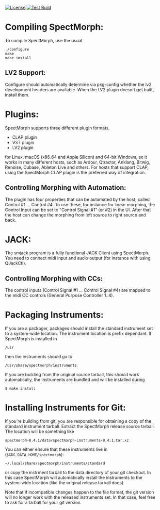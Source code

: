 [![License][lgpl2.1-badge]][lgpl2.1-url]
[![Test Build][testing-badge]][testing-url]

Compiling SpectMorph:
=====================

To compile SpectMorph, use the usual

    ./configure
    make
    make install

LV2 Support:
------------

Configure should automatically determine via pkg-config whether the lv2
development headers are available. When the LV2 plugin doesn't get built,
install them.

Plugins:
========

SpectMorph supports three different plugin formats,

 * CLAP plugin
 * VST plugin
 * LV2 plugin

for Linux, macOS (x86_64 and Apple Silicon) and 64-bit Windows, so it works in
many different hosts, such as Ardour, Qtractor, Anklang, Bitwig, Renoise,
Cubase, Ableton Live and others. For hosts that support CLAP, using the
SpectMorph CLAP plugin is the preferred way of integration.

Controlling Morphing with Automation:
-------------------------------------
The plugin has four properties that can be automated by the host, called
Control #1 ... Control #4. To use these, for instance for linear morphing,
the Control Input can be set to "Control Signal #1" (or #2) in the UI. After
that the host can change the morphing from left source to right source and
back.

JACK:
=====

The smjack program is a fully functional JACK Client using SpectMorph. You need
to connect midi input and audio output (for instance with using QJackCtl).

Controlling Morphing with CCs:
------------------------------
The control inputs (Control Signal #1 ... Control Signal #4) are mapped to the
midi CC controls (General Purpose Controller 1..4).

Packaging Instruments:
======================

If you are a packager, packages should install the standard instrument set to a
system-wide location. The instrument location is prefix dependant. If
SpectMorph is installed in

    /usr

then the instruments should go to

    /usr/share/spectmorph/instruments

If you are building from the original source tarball, this should work automatically,
the instruments are bundled and will be installed during

    $ make install

Installing Instruments for Git:
===============================

If you're building from git, you are responsible for obtaining a copy of the standard
instrument tarball. Extract the SpectMorph release source tarball. The location will
be something like

    spectmorph-0.4.1/data/spectmorph-instruments-0.4.1.tar.xz

You can either ensure that these instruments live in (`$XDG_DATA_HOME/spectmorph`):

    ~/.local/share/spectmorph/instruments/standard

or copy the instrment tarball to the data directory of your git checkout. In this
case SpectMorph will automatically install the instruments to the system-wide
location (like the original release tarball does).

Note that if incompatible changes happen to the file format, the git version will
no longer work with the released instruments set. In that case, feel free to ask
for a tarball for your git version.

[lgpl2.1-badge]: https://img.shields.io/github/license/swesterfeld/spectmorph?style=for-the-badge
[lgpl2.1-url]: https://github.com/swesterfeld/spectmorph/blob/master/COPYING
[testing-badge]: https://img.shields.io/github/actions/workflow/status/swesterfeld/spectmorph/testing.yml?style=for-the-badge
[testing-url]: https://github.com/swesterfeld/spectmorph/actions/workflows/testing.yml
